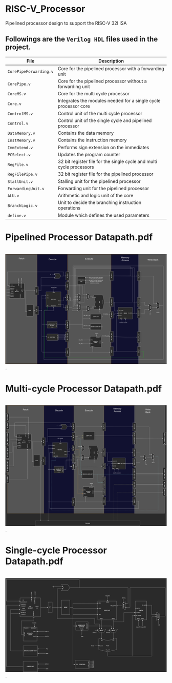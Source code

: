 # RISC-V_Processor
Pipelined processor design to support the RISC-V 32I ISA

## Followings are the **`Verilog HDL`** files used in the project.

| File | Description |
| --- | --- |
| `CorePipeForwarding.v` | Core for the pipelined processor with a forwarding unit |
| `CorePipe.v` | Core for the pipelined processor without a forwarding unit |
| `CoreMS.v` | Core for the multi cycle processor |
| `Core.v` | Integrates the modules needed for a single cycle processor core |
| `ControlMS.v` | Control unit of the multi cycle processor |
| `Control.v` | Control unit of the single cycle and pipelined processor |
| `DataMemory.v` | Contains the data memory |
| `InstMemory.v` | Contains the instruction memory |
| `ImmExtend.v` | Performs sign extension on the immediates |
| `PCSelect.v` | Updates the program counter |
| `RegFile.v` | 32 bit register file for the single cycle and multi cycle processors |
| `RegFilePipe.v` | 32 bit register file for the pipelined processor |
| `StallUnit.v` | Stalling unit for the pipelined processor |
| `ForwardingUnit.v` | Forwarding unit for the pipelined processor |
| `ALU.v` | Arithmetic and logic unit of the core |
| `BranchLogic.v` | Unit to decide the branching instruction operations |
| `define.v` | Module which defines the used parameters |

# Pipelined Processor Datapath.pdf
&nbsp;
![Pipeline](https://github.com/SachiniW/RISC-V_Processor/blob/main/Images/Pipeline_datapath.png).
&nbsp;

# Multi-cycle Processor Datapath.pdf
&nbsp;
![Multicycle](https://github.com/SachiniW/RISC-V_Processor/blob/main/Images/Multi_cycle_datapath.png).

# Single-cycle Processor Datapath.pdf
&nbsp;
![Singlecycle](https://github.com/SachiniW/RISC-V_Processor/blob/main/Images/Single_cycle_datapath.png).
&nbsp;
